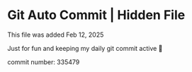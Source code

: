 # Git Auto Commit | Hidden File

This file was added Feb 12, 2025

Just for fun and keeping my daily git commit active 🤪

commit number: 335479
